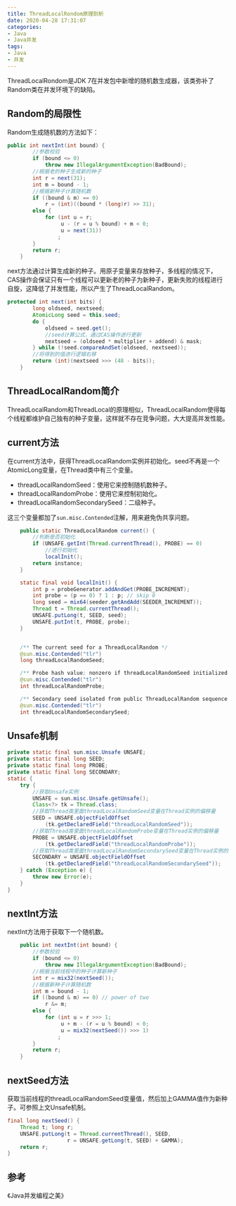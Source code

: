 ```yaml
---
title: ThreadLocalRondom原理剖析
date: 2020-04-28 17:31:07
categories:
- Java
- Java并发
tags:
- Java
- 并发
---
```






ThreadLocalRondom是JDK 7在并发包中新增的随机数生成器，该类弥补了Random类在并发环境下的缺陷。

<!--more-->



## Random的局限性

Random生成随机数的方法如下：

```java
public int nextInt(int bound) {
    	//参数校验
        if (bound <= 0)
            throw new IllegalArgumentException(BadBound);
		//根据老的种子生成新的种子
        int r = next(31);
        int m = bound - 1;
    	//根据新种子计算随机数
        if ((bound & m) == 0)
            r = (int)((bound * (long)r) >> 31);
        else {
            for (int u = r;
                 u - (r = u % bound) + m < 0;
                 u = next(31))
                ;
        }
        return r;
    }
```

next方法通过计算生成新的种子。用原子变量来存放种子，多线程的情况下，CAS操作会保证只有一个线程可以更新老的种子为新种子，更新失败的线程进行自旋，这降低了并发性能，所以产生了ThreadLocalRandom。

```java
protected int next(int bits) {
        long oldseed, nextseed;
        AtomicLong seed = this.seed;
        do {
            oldseed = seed.get();
            //seed计算公式，通过CAS操作进行更新
            nextseed = (oldseed * multiplier + addend) & mask;
        } while (!seed.compareAndSet(oldseed, nextseed));
    	//将得到的值进行逻辑右移
        return (int)(nextseed >>> (48 - bits));
    }
```





## ThreadLocalRandom简介

ThreadLocalRandom和ThreadLocal的原理相似，ThreadLocalRandom使得每个线程都维护自己独有的种子变量，这样就不存在竞争问题，大大提高并发性能。





## current方法

在current方法中，获得ThreadLocalRandom实例并初始化。seed不再是一个AtomicLong变量，在Thread类中有三个变量。

- threadLocalRandomSeed：使用它来控制随机数种子。
- threadLocalRandomProbe：使用它来控制初始化。
- threadLocalRandomSecondarySeed：二级种子。

这三个变量都加了`sun.misc.Contended`注解，用来避免伪共享问题。

```java
    public static ThreadLocalRandom current() {
        //判断是否初始化
        if (UNSAFE.getInt(Thread.currentThread(), PROBE) == 0)
            //进行初始化
            localInit();
        return instance;
    }

	static final void localInit() {
        int p = probeGenerator.addAndGet(PROBE_INCREMENT);
        int probe = (p == 0) ? 1 : p; // skip 0
        long seed = mix64(seeder.getAndAdd(SEEDER_INCREMENT));
        Thread t = Thread.currentThread();
        UNSAFE.putLong(t, SEED, seed);
        UNSAFE.putInt(t, PROBE, probe);
    }


	/** The current seed for a ThreadLocalRandom */
    @sun.misc.Contended("tlr")
    long threadLocalRandomSeed;

    /** Probe hash value; nonzero if threadLocalRandomSeed initialized */
    @sun.misc.Contended("tlr")
    int threadLocalRandomProbe;

    /** Secondary seed isolated from public ThreadLocalRandom sequence */
    @sun.misc.Contended("tlr")
    int threadLocalRandomSecondarySeed;
```



## Unsafe机制

```java
private static final sun.misc.Unsafe UNSAFE;
private static final long SEED;
private static final long PROBE;
private static final long SECONDARY;
static {
    try {
        //获取Unsafe实例
        UNSAFE = sun.misc.Unsafe.getUnsafe();
        Class<?> tk = Thread.class;
        //获取Thread类里面threadLocalRandomSeed变量在Thread实例的偏移量
        SEED = UNSAFE.objectFieldOffset
            (tk.getDeclaredField("threadLocalRandomSeed"));
        //获取Thread类里面threadLocalRandomProbe变量在Thread实例的偏移量
        PROBE = UNSAFE.objectFieldOffset
            (tk.getDeclaredField("threadLocalRandomProbe"));
        //获取Thread类里面threadLocalRandomSecondarySeed变量在Thread实例的偏移量
        SECONDARY = UNSAFE.objectFieldOffset
            (tk.getDeclaredField("threadLocalRandomSecondarySeed"));
    } catch (Exception e) {
        throw new Error(e);
    }
}
```



## nextInt方法

nextInt方法用于获取下一个随机数。

```java
	public int nextInt(int bound) {
        //参数校验
        if (bound <= 0)
            throw new IllegalArgumentException(BadBound);
        //根据当前线程中的种子计算新种子
        int r = mix32(nextSeed());
        //根据新种子计算随机数
        int m = bound - 1;
        if ((bound & m) == 0) // power of two
            r &= m;
        else {
            for (int u = r >>> 1;
                 u + m - (r = u % bound) < 0;
                 u = mix32(nextSeed()) >>> 1)
                ;
        }
        return r;
    }
```



## nextSeed方法

获取当前线程的threadLocalRandomSeed变量值，然后加上GAMMA值作为新种子。可参照上文Unsafe机制。

```java
final long nextSeed() {
    Thread t; long r;
    UNSAFE.putLong(t = Thread.currentThread(), SEED,
                   r = UNSAFE.getLong(t, SEED) + GAMMA);
    return r;
}
```

## 参考

《Java并发编程之美》